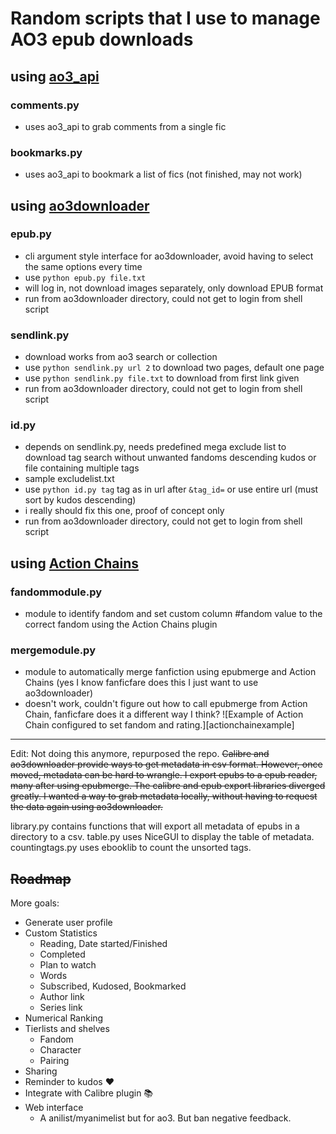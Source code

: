 # Random scripts that I use to manage AO3 epub downloads

## using [ao3_api](https://github.com/wendytg/ao3_api)
### comments.py
- uses ao3_api to grab comments from a single fic
### bookmarks.py
- uses ao3_api to bookmark a list of fics (not finished, may not work)
## using [ao3downloader](https://github.com/nianeyna/ao3downloader)
### epub.py
- cli argument style interface for ao3downloader, avoid having to select the same options every time
- use `python epub.py file.txt`
- will log in, not download images separately, only download EPUB format
- run from ao3downloader directory, could not get to login from shell script
### sendlink.py
- download works from ao3 search or collection
- use `python sendlink.py url 2` to download two pages, default one page
- use `python sendlink.py file.txt` to download from first link given
- run from ao3downloader directory, could not get to login from shell script
### id.py
- depends on sendlink.py, needs predefined mega exclude list to download tag search without unwanted fandoms descending kudos or file containing multiple tags
- sample excludelist.txt
- use  `python id.py tag`  tag as in url after `&tag_id=` or use entire url (must sort by kudos descending) 
- i really should fix this one, proof of concept only
- run from ao3downloader directory, could not get to login from shell script
## using [Action Chains](https://www.mobileread.com/forums/showthread.php?t=334974)
### fandommodule.py
- module to identify fandom and set custom column #fandom value to the correct fandom using the Action Chains plugin
### mergemodule.py
- module to automatically merge fanfiction using epubmerge and Action Chains (yes I know fanficfare does this I just want to use ao3downloader)
- doesn't work, couldn't figure out how to call epubmerge from Action Chain, fanficfare does it a different way I think?
![Example of Action Chain configured to set fandom and rating.][actionchainexample]


---

Edit: Not doing this anymore, repurposed the repo.
~~Calibre and ao3downloader provide ways to get metadata in csv format. However, once moved, metadata can be hard to wrangle. I export epubs to a epub reader, many after using epubmerge. The calibre and epub export libraries diverged greatly. I wanted a way to grab metadata locally, without having to request the data again using ao3downloader.~~

library.py contains functions that will export all metadata of epubs in a directory to a csv.
table.py uses NiceGUI to display the table of metadata.
countingtags.py uses ebooklib to count the unsorted tags.

## ~~Roadmap~~

More goals:
- Generate user profile
- Custom Statistics
  - Reading, Date started/Finished
  - Completed
  - Plan to watch
  - Words
  - Subscribed, Kudosed, Bookmarked
  - Author link
  - Series link
- Numerical Ranking
- Tierlists and shelves
  - Fandom
  - Character
  - Pairing
- Sharing
- Reminder to kudos :heart:
- Integrate with Calibre plugin :books:
- Web interface
  - A anilist/myanimelist but for ao3. But ban negative feedback.
